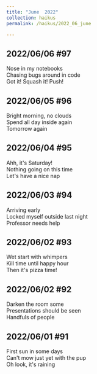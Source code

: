 ```yaml
---
title: "June  2022"
collection: haikus
permalink: /haikus/2022_06_june

---
```

## 2022/06/06 #97
Nose in my notebooks \
Chasing bugs around in code \
Got it! Squash it! Push!

## 2022/06/05 #96
Bright morning, no clouds \
Spend all day inside again \
Tomorrow again

## 2022/06/04 #95
Ahh, it's Saturday! \
Nothing going on this time \
Let's have a nice nap

## 2022/06/03 #94
Arriving early \
Locked myself outside last night \
Professor needs help

## 2022/06/02 #93
Wet start with whimpers \
Kill time until happy hour \
Then it's pizza time!

## 2022/06/02 #92
Darken the room some \
Presentations should be seen \
Handfuls of people

## 2022/06/01 #91
First sun in some days \
Can't mow just yet with the pup \
Oh look, it's raining




<!-- Tana on eesti
vabariigiaastapaev
joogid koigile -->



<!-- Heading 1
======

Heading 2  
======

Heading 3
====== -->
